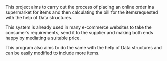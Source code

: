 This project aims to carry out the process of placing an online order ina supermarket for items and then calculating the bill for the itemsrequested with the help of Data structures.

This system is already used in many e-commerce websites to take the consumer’s requirements, send it to the supplier and making both ends happy by mediating a suitable price.

This program also aims to do the same with the help of Data structures and can be easily modified to include more items.
